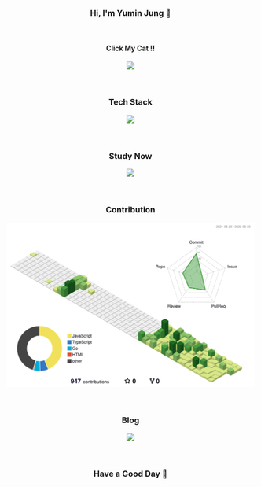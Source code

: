 <br/>

<h3 align="center">Hi, I'm Yumin Jung 👋</h3>

<br/>

<h4 align="center">Click My Cat !!</h4>
<p align="center">
  <a href="https://yumin-portfolio.vercel.app/">
    <img src="https://media.giphy.com/media/1r1SwzvgghcNW/giphy.gif">
  </a>
</p>

<br/>

<h3 align="center">Tech Stack</h3>

<p align="center">
  <a href="https://github.com/yumin-jung">
    <img src="https://skillicons.dev/icons?i=react,tailwind,nextjs,nodejs,express,figma,ts,js,go,mongodb,jest,git&perline=6&theme=light"/>
  </a>
</p>

<br/>

<h3 align="center">Study Now</h3>

<p align="center">
  <a href="https://github.com/yumin-jung">
    <img src="https://skillicons.dev/icons?i=latex,docker&theme=light"/>
  </a>
</p>

<br/>

<h3 align="center">Contribution</h3>

<p align="center">
<img src="./profile-3d-contrib/profile-green-animate.svg">
</p>

<br/>

<h3 align="center">Blog</h3>
<p align="center">
  <a href="https://medium.com/@yumin-jung">
    <img src="https://media.giphy.com/media/mufPePT1wysiA/giphy.gif">
  </a>
</p>

<br/>

<h3 align="center">Have a Good Day 🙂</h3>

<br/>
